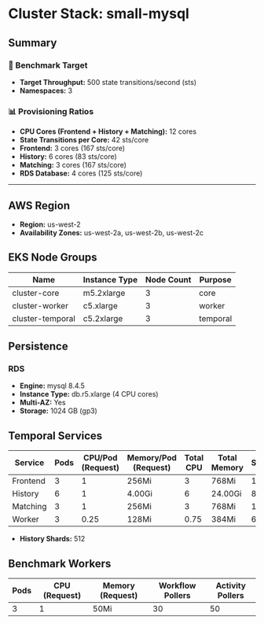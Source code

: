 # Cluster Stack: small-mysql

## Summary

### 🎯 Benchmark Target
- **Target Throughput:** 500 state transitions/second (sts)
- **Namespaces:** 3

### 📊 Provisioning Ratios
- **CPU Cores (Frontend + History + Matching):** 12 cores
- **State Transitions per Core:** 42 sts/core
- **Frontend:** 3 cores (167 sts/core)
- **History:** 6 cores (83 sts/core)
- **Matching:** 3 cores (167 sts/core)
- **RDS Database:** 4 cores (125 sts/core)

---

## AWS Region
- **Region:** us-west-2
- **Availability Zones:** us-west-2a, us-west-2b, us-west-2c

## EKS Node Groups
| Name | Instance Type | Node Count | Purpose |
|------|--------------|------------|---------|
| cluster-core | m5.2xlarge | 3 | core |
| cluster-worker | c5.xlarge | 3 | worker |
| cluster-temporal | c5.2xlarge | 3 | temporal |


## Persistence
### RDS
- **Engine:** mysql 8.4.5
- **Instance Type:** db.r5.xlarge (4 CPU cores)
- **Multi-AZ:** Yes
- **Storage:** 1024 GB (gp3)

## Temporal Services

| Service   | Pods | CPU/Pod (Request) | Memory/Pod (Request) | Total CPU | Total Memory | STS/Core |
|-----------|------|-------------------|----------------------|-----------|--------------|----------|
| Frontend  | 3    | 1               | 256Mi                | 3       | 768Mi     | 167    |
| History   | 6    | 1               | 4.00Gi                | 6       | 24.00Gi     | 83    |
| Matching  | 3    | 1               | 256Mi                | 3       | 768Mi     | 167    |
| Worker    | 3    | 0.25               | 128Mi                | 0.75       | 384Mi     | 667    |

- **History Shards:** 512

## Benchmark Workers

| Pods | CPU (Request) | Memory (Request) | Workflow Pollers | Activity Pollers |
|------|---------------|------------------|------------------|------------------|
| 3 | 1 | 50Mi | 30 | 50 |

